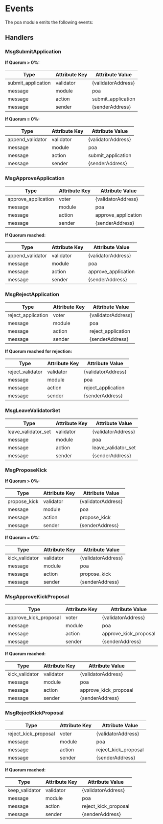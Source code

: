 <!--
order: 6
-->

# Events

The poa module emits the following events:

## Handlers

### MsgSubmitApplication

**If Quorum > 0%:**

| Type     | Attribute Key | Attribute Value    |
|----------|---------------|--------------------|
| submit_application | validator     | {validatorAddress} |
| message  | module        | poa               |
| message  | action        | submit_application               |
| message  | sender        | {senderAddress}    |

**If Quorum = 0%:**

| Type     | Attribute Key | Attribute Value    |
|----------|---------------|--------------------|
| append_validator | validator     | {validatorAddress} |
| message  | module        | poa               |
| message  | action        | submit_application               |
| message  | sender        | {senderAddress}    |

### MsgApproveApplication

| Type     | Attribute Key | Attribute Value    |
|----------|---------------|--------------------|
| approve_application | voter     | {validatorAddress} |
| message  | module        | poa               |
| message  | action        | approve_application               |
| message  | sender        | {senderAddress}    |

**If Quorum reached:**

| Type     | Attribute Key | Attribute Value    |
|----------|---------------|--------------------|
| append_validator | validator     | {validatorAddress} |
| message  | module        | poa               |
| message  | action        | approve_application               |
| message  | sender        | {senderAddress}    |

### MsgRejectApplication

| Type     | Attribute Key | Attribute Value    |
|----------|---------------|--------------------|
| reject_application | voter     | {validatorAddress} |
| message  | module        | poa               |
| message  | action        | reject_application               |
| message  | sender        | {senderAddress}    |

**If Quorum reached for rejection:**

| Type     | Attribute Key | Attribute Value    |
|----------|---------------|--------------------|
| reject_validator | validator     | {validatorAddress} |
| message  | module        | poa               |
| message  | action        | reject_application               |
| message  | sender        | {senderAddress}    |

### MsgLeaveValidatorSet

| Type     | Attribute Key | Attribute Value    |
|----------|---------------|--------------------|
| leave_validator_set | validator     | {validatorAddress} |
| message  | module        | poa               |
| message  | action        | leave_validator_set               |
| message  | sender        | {senderAddress}    |

### MsgProposeKick

**If Quorum > 0%:**

| Type     | Attribute Key | Attribute Value    |
|----------|---------------|--------------------|
| propose_kick | validator     | {validatorAddress} |
| message  | module        | poa               |
| message  | action        | propose_kick               |
| message  | sender        | {senderAddress}    |

**If Quorum = 0%:**

| Type     | Attribute Key | Attribute Value    |
|----------|---------------|--------------------|
| kick_validator | validator     | {validatorAddress} |
| message  | module        | poa               |
| message  | action        | propose_kick               |
| message  | sender        | {senderAddress}    |

### MsgApproveKickProposal

| Type     | Attribute Key | Attribute Value    |
|----------|---------------|--------------------|
| approve_kick_proposal | voter     | {validatorAddress} |
| message  | module        | poa               |
| message  | action        | approve_kick_proposal               |
| message  | sender        | {senderAddress}    |

**If Quorum reached:**

| Type     | Attribute Key | Attribute Value    |
|----------|---------------|--------------------|
| kick_validator | validator     | {validatorAddress} |
| message  | module        | poa               |
| message  | action        | approve_kick_proposal               |
| message  | sender        | {senderAddress}    |

### MsgRejectKickProposal

| Type     | Attribute Key | Attribute Value    |
|----------|---------------|--------------------|
| reject_kick_proposal | voter     | {validatorAddress} |
| message  | module        | poa               |
| message  | action        | reject_kick_proposal               |
| message  | sender        | {senderAddress}    |

**If Quorum reached:**

| Type     | Attribute Key | Attribute Value    |
|----------|---------------|--------------------|
| keep_validator | validator     | {validatorAddress} |
| message  | module        | poa               |
| message  | action        | reject_kick_proposal               |
| message  | sender        | {senderAddress}    |
